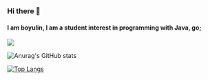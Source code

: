 ### Hi there 👋

#### I am boyulin, I am a student interest in programming with Java, go;
![](https://img.shields.io/badge/Java-007396?style=flat-square&logo=Java&logoColor=ffffff)
 



![Anurag's GitHub stats](https://github-readme-stats.vercel.app/api?username=boyulin5697&count_private=true)

[![Top Langs](https://github-readme-stats.vercel.app/api/top-langs/?username=boyulin5697&layout=compact)](https://github.com/anuraghazra/github-readme-stats)

